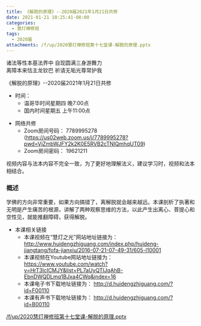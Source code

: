 ```yaml
---
title: 《解脱的原理》--2020届2021年1月21日共修
date: 2021-01-21 10:25:41-08:00
categories:
  - 慧灯禅修班
tags:
  - 2020届
attachments: /f/up/2020慧灯禅修班第十七堂课-解脱的原理.pptx
---
```

诸法等性本基法界中 自现圆满三身游舞力  
离障本来怙主龙钦巴 祈请无垢光尊常护我  

《解脱的原理》--2020届2021年1月21日共修

- 时间：
  - 温哥华时间星期四 晚7:00点
  - 国内时间星期五 上午11:00点

* 网络共修
  * Zoom房间号码： 7789995278 (<https://us02web.zoom.us/j/7789995278?pwd=VjZmbWJFY2k2K0E5RVB2cTNIQmhqUT09>)
  * Zoom房间密码： 19621211

视频内容与法本内容不完全一致，为了更好地理解法义，建议学习时，视频和法本相结合。

### 概述

学佛的方向非常重要，如果方向搞错了，离解脱就会越来越远。本课剖析了执著和无明是产生痛苦的根源，讲解了两种观察思维的方法，以此产生出离心、菩提心和空性见，就能推翻障碍，获得解脱。

- 本课相关链接
  - 本课视频在“慧灯之光”网站地址链接为： <http://www.huidengzhiguang.com/index.php/huideng-jiangtang/fofa-jianxiu/2016-07-21-07-49-31/605-l10001>
  - 本课视频在Youtube网站地址链接为：<https://www.youtube.com/watch?v=HrT3lcICMJY&list=PL7aUyQTIJqAhB-EbnDWQDLmq1BJxa4CWq&index=16>
  - 本课电子书下载地址链接为： <http://d.huidengzhiguang.com/?id=F00110>
  - 本课有声书下载地址链接为： <http://d.huidengzhiguang.com/?id=B00110>

[/f/up/2020慧灯禅修班第十七堂课-解脱的原理.pptx](https://hdvblob.blob.core.windows.net/hdv/f/up/2020慧灯禅修班第十七堂课-解脱的原理.pptx)

